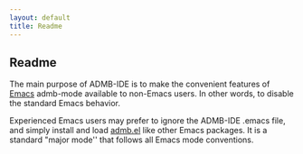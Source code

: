 ```yaml
---
layout: default
title: Readme
---
```


<h2>Readme</h2>

The main purpose of ADMB-IDE is to make the convenient features of
[Emacs](/tools/editors/emacs/) admb-mode available to non-Emacs users. In other
words, to disable the standard Emacs behavior.

Experienced Emacs users may prefer to ignore the ADMB-IDE .emacs file, and
simply install and load
[admb.el](https://github.com/admb-project/admb/blob/master/contrib/emacs/admb.el)
like other Emacs packages. It is a standard "major mode'' that follows all Emacs
mode conventions.
